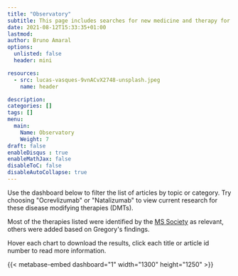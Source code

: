 ```yaml
---
title: "Observatory"
subtitle: This page includes searches for new medicine and therapy for Multiple Sclerosis.
date: 2021-08-12T15:33:35+01:00
lastmod: 
author: Bruno Amaral
options:
  unlisted: false
  header: mini

resources:
  - src: lucas-vasques-9vnACvX2748-unsplash.jpeg
    name: header

description: 
categories: []
tags: []
menu:
  main:
    Name: Observatory
    Weight: 7
draft: false
enableDisqus : true
enableMathJax: false
disableToC: false
disableAutoCollapse: true
---
```


Use the dashboard below to filter the list of articles by topic or category. Try choosing "Ocrevlizumab" or "Natalizumab" to view current research for these disease modifying therapies (DMTs).

Most of the therapies listed were identified by the [MS Society](https://www.mssociety.org.uk/research/explore-our-research/emerging-research-and-treatments/explore-treatments-in-trials) as relevant, others were added based on Gregory's findings. 

Hover each chart to download the results, click each title or article id number to read more information.

{{< metabase-embed dashboard="1" width="1300" height="1250" >}}